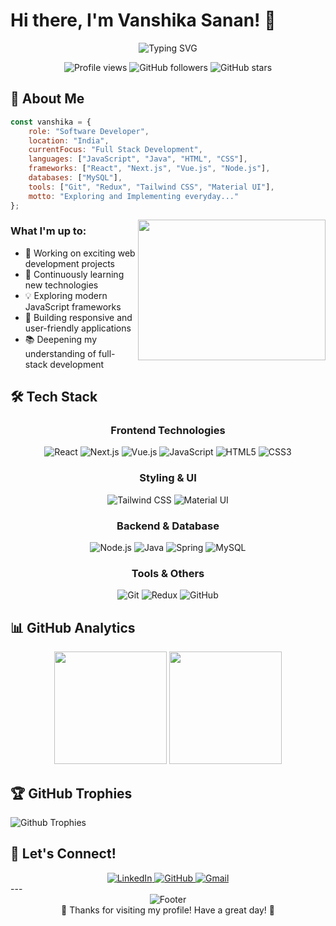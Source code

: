 # Hi there, I'm Vanshika Sanan! 👋

<div align="center">
  <img src="https://readme-typing-svg.herokuapp.com?font=Fira+Code&weight=500&size=28&duration=3000&pause=1000&color=6C63FF&center=true&vCenter=true&random=false&width=600&lines=Software+Developer;Full+Stack+Enthusiast;Always+Learning+%26+Growing" alt="Typing SVG" />
</div>

<p align="center">
  <img src="https://komarev.com/ghpvc/?username=vanshikasanan&label=Profile%20views&color=6C63FF&style=flat-square" alt="Profile views" />
  <img src="https://img.shields.io/github/followers/vanshikasanan?label=Followers&style=flat-square&color=6C63FF" alt="GitHub followers" />
  <img src="https://img.shields.io/github/stars/vanshikasanan?label=Stars&style=flat-square&color=6C63FF" alt="GitHub stars" />
</p>

## 🚀 About Me

```javascript
const vanshika = {
    role: "Software Developer",
    location: "India",
    currentFocus: "Full Stack Development",
    languages: ["JavaScript", "Java", "HTML", "CSS"],
    frameworks: ["React", "Next.js", "Vue.js", "Node.js"],
    databases: ["MySQL"],
    tools: ["Git", "Redux", "Tailwind CSS", "Material UI"],
    motto: "Exploring and Implementing everyday..."
};
```

<img align="right" src="https://cdn.dribbble.com/users/2704414/screenshots/7466903/selfportrait.gif" width="300px" height="225px" />

### What I'm up to:
- 🔭 Working on exciting web development projects
- 🌱 Continuously learning new technologies
- 💡 Exploring modern JavaScript frameworks
- 🎯 Building responsive and user-friendly applications
- 📚 Deepening my understanding of full-stack development

## 🛠️ Tech Stack

<div align="center">

### Frontend Technologies
<p>
  <img src="https://img.shields.io/badge/React-20232A?style=for-the-badge&logo=react&logoColor=61DAFB" alt="React" />
  <img src="https://img.shields.io/badge/Next.js-000000?style=for-the-badge&logo=nextdotjs&logoColor=white" alt="Next.js" />
  <img src="https://img.shields.io/badge/Vue.js-4FC08D?style=for-the-badge&logo=vuedotjs&logoColor=white" alt="Vue.js" />
  <img src="https://img.shields.io/badge/JavaScript-F7DF1E?style=for-the-badge&logo=javascript&logoColor=black" alt="JavaScript" />
  <img src="https://img.shields.io/badge/HTML5-E34F26?style=for-the-badge&logo=html5&logoColor=white" alt="HTML5" />
  <img src="https://img.shields.io/badge/CSS3-1572B6?style=for-the-badge&logo=css3&logoColor=white" alt="CSS3" />
</p>

### Styling & UI
<p>
  <img src="https://img.shields.io/badge/Tailwind_CSS-38B2AC?style=for-the-badge&logo=tailwind-css&logoColor=white" alt="Tailwind CSS" />
  <img src="https://img.shields.io/badge/Material--UI-0081CB?style=for-the-badge&logo=material-ui&logoColor=white" alt="Material UI" />
</p>

### Backend & Database
<p>
  <img src="https://img.shields.io/badge/Node.js-43853D?style=for-the-badge&logo=node.js&logoColor=white" alt="Node.js" />
  <img src="https://img.shields.io/badge/Java-ED8B00?style=for-the-badge&logo=java&logoColor=white" alt="Java" />
  <img src="https://img.shields.io/badge/Spring-6DB33F?style=for-the-badge&logo=spring&logoColor=white" alt="Spring" />
  <img src="https://img.shields.io/badge/MySQL-005C84?style=for-the-badge&logo=mysql&logoColor=white" alt="MySQL" />
</p>

### Tools & Others
<p>
  <img src="https://img.shields.io/badge/Git-F05032?style=for-the-badge&logo=git&logoColor=white" alt="Git" />
  <img src="https://img.shields.io/badge/Redux-593D88?style=for-the-badge&logo=redux&logoColor=white" alt="Redux" />
  <img src="https://img.shields.io/badge/GitHub-100000?style=for-the-badge&logo=github&logoColor=white" alt="GitHub" />
</p>

</div>

## 📊 GitHub Analytics

<div align="center">
  <img height="180em" src="https://github-readme-stats.vercel.app/api?username=vanshikasanan&show_icons=true&theme=tokyonight&include_all_commits=true&count_private=true"/>
  <img height="180em" src="https://github-readme-stats.vercel.app/api/top-langs/?username=vanshikasanan&layout=compact&langs_count=8&theme=tokyonight"/>
</div>


## 🏆 GitHub Trophies
<div align="left">
  <img src="https://github-profile-trophy.vercel.app/?username=vanshikasanan&theme=chalk" alt="Github Trophies" />
</div>


## 🤝 Let's Connect!

<div align="center">
  <a href="https://www.linkedin.com/in/vanshika-sanan-21a68b177/">
    <img src="https://img.shields.io/badge/LinkedIn-0077B5?style=for-the-badge&logo=linkedin&logoColor=white" alt="LinkedIn" />
  </a>
  <a href="https://github.com/vanshikasanan">
    <img src="https://img.shields.io/badge/GitHub-100000?style=for-the-badge&logo=github&logoColor=white" alt="GitHub" />
  </a>
  <a href="mailto:sanan.vanshika@gmail.com">
    <img src="https://img.shields.io/badge/Gmail-D14836?style=for-the-badge&logo=gmail&logoColor=white" alt="Gmail" />
  </a>
</div>
---

<div align="center">
  <img src="https://capsule-render.vercel.app/api?type=waving&color=6C63FF&height=120&section=footer" alt="Footer" />
</div>

<div align="center">
  💜 Thanks for visiting my profile! Have a great day! 💜
</div>
